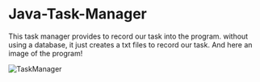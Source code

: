 # Java-Task-Manager

This task manager provides to record our task into the program. without using a database, it just creates a txt files to record our task. 
And here an image of the program!

![TaskManager](https://github.com/merenceleby/Java-Task-Manager/assets/126769775/7a0373f8-1a1b-4a77-8ba7-55d396a6f4e3)
